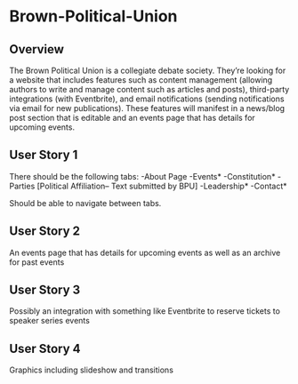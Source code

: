 # Brown-Political-Union

## Overview
The Brown Political Union is a collegiate debate society. They’re looking for a website that includes features such as content management (allowing authors to write and manage content such as articles and posts), third-party integrations (with Eventbrite), and email notifications (sending notifications via email for new publications). These features will manifest in a news/blog post section that is editable and an events page that has details for upcoming events.

## User Story 1
There should be the following tabs:
-About Page
-Events*
-Constitution*
-Parties [Political Affiliation– Text submitted by BPU]
-Leadership*
-Contact*

Should be able to navigate between tabs.

## User Story 2
An events page that has details for upcoming events as well as an archive for past events


## User Story 3
Possibly an integration with something like Eventbrite to reserve tickets to speaker series events

## User Story 4
Graphics including slideshow and transitions



